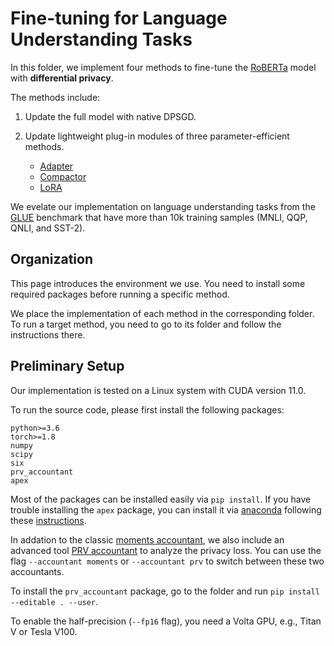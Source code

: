 # Fine-tuning for Language Understanding Tasks

In this folder, we implement four methods to fine-tune the [RoBERTa](https://github.com/pytorch/fairseq/tree/main/examples/roberta) model with **differential privacy**.

The methods include: 
1. Update the full model with native DPSGD.

2. Update lightweight plug-in modules of three parameter-efficient methods.
    *   [Adapter](https://arxiv.org/abs/1902.00751)
    *   [Compactor](https://arxiv.org/abs/2106.04647)
    *   [LoRA](https://arxiv.org/abs/2106.09685)

We evelate our implementation on language understanding tasks from the [GLUE](https://gluebenchmark.com/) benchmark that have more than 10k training samples (MNLI, QQP, QNLI, and SST-2). 


## Organization 

This page introduces the environment we use. You need to install some required packages before running a specific method.

We place the implementation of each method in the corresponding folder. To run a target method, you need to go to its folder and follow the instructions there.

## Preliminary Setup

Our implementation is tested on a Linux system with CUDA version 11.0. 

To run the source code, please first install the following packages:

```
python>=3.6
torch>=1.8
numpy
scipy
six
prv_accountant
apex
```

Most of the packages can be installed easily via `pip install`. If you have trouble installing the `apex` package, you can install it via [anaconda](https://www.anaconda.com/) following these [instructions](https://anaconda.org/conda-forge/nvidia-apex).

In addation to the classic [moments accountant](https://arxiv.org/abs/1607.00133), we also include an advanced tool [PRV accountant](https://github.com/microsoft/prv_accountant) to analyze the privacy loss.  You can use the flag `--accountant moments` or `--accountant prv`  to switch between these two accountants.

To install the `prv_accountant` package, go to the folder and run `pip install --editable . --user`.

To enable the half-precision (`--fp16` flag), you need a Volta GPU, e.g., Titan V or Tesla V100.

